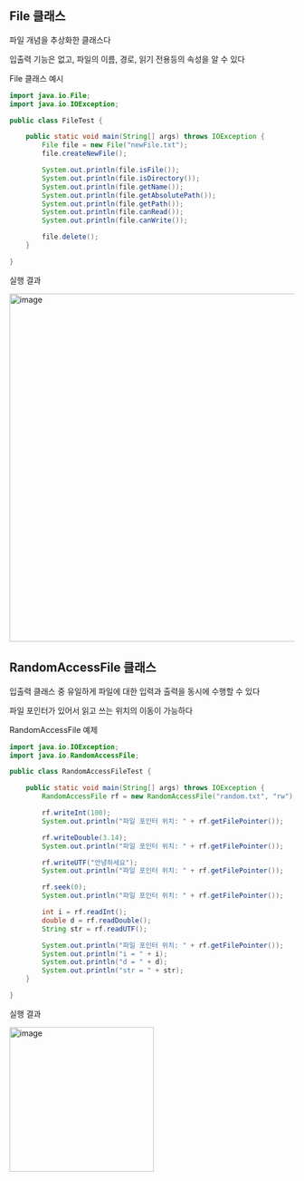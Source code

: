 ## File 클래스

파일 개념을 추상화한 클래스다

입출력 기능은 없고, 파일의 이름, 경로, 읽기 전용등의 속성을 알 수 있다

File 클래스 예시

```Java
import java.io.File;
import java.io.IOException;

public class FileTest {

    public static void main(String[] args) throws IOException {
        File file = new File("newFile.txt");
        file.createNewFile();

        System.out.println(file.isFile());
        System.out.println(file.isDirectory());
        System.out.println(file.getName());
        System.out.println(file.getAbsolutePath());
        System.out.println(file.getPath());
        System.out.println(file.canRead());
        System.out.println(file.canWrite());

        file.delete();
    }

}
```

실행 결과

<img width="614" alt="image" src="https://github.com/yanJuicy/blog/assets/43159295/feeb3166-ae34-4449-89cd-8fba79e40d47">


## RandomAccessFile 클래스

입출력 클래스 중 유일하게 파일에 대한 입력과 출력을 동시에 수행할 수 있다

파일 포인터가 있어서 읽고 쓰는 위치의 이동이 가능하다

RandomAccessFile 예제

```Java
import java.io.IOException;
import java.io.RandomAccessFile;

public class RandomAccessFileTest {

    public static void main(String[] args) throws IOException {
        RandomAccessFile rf = new RandomAccessFile("random.txt", "rw");

        rf.writeInt(100);
        System.out.println("파일 포인터 위치: " + rf.getFilePointer());

        rf.writeDouble(3.14);
        System.out.println("파일 포인터 위치: " + rf.getFilePointer());

        rf.writeUTF("안녕하세요");
        System.out.println("파일 포인터 위치: " + rf.getFilePointer());

        rf.seek(0);
        System.out.println("파일 포인터 위치: " + rf.getFilePointer());

        int i = rf.readInt();
        double d = rf.readDouble();
        String str = rf.readUTF();

        System.out.println("파일 포인터 위치: " + rf.getFilePointer());
        System.out.println("i = " + i);
        System.out.println("d = " + d);
        System.out.println("str = " + str);
    }

}
```

실행 결과

<img width="255" alt="image" src="https://github.com/yanJuicy/blog/assets/43159295/a0d680a4-3c58-4220-a0f4-c5bb76786d41">

